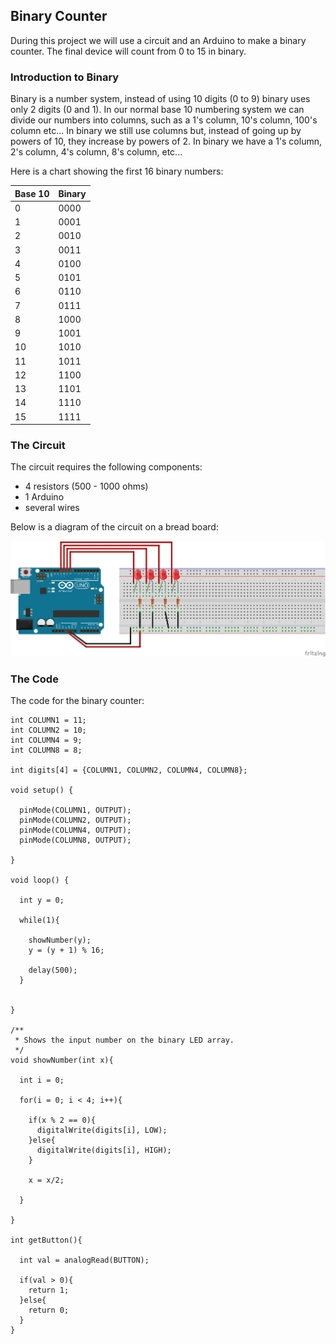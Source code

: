 ## Binary Counter

During this project we will use a circuit and an Arduino to make a binary counter. The final device will count from 0 to 15 in binary. 

### Introduction to Binary

Binary is a number system, instead of using 10 digits (0 to 9) binary uses only 2 digits (0 and 1). In our normal base 10 numbering system we can divide our numbers into columns, such as a 1's column, 10's column, 100's column etc... In binary we still use columns but, instead of going up by powers of 10, they increase by powers of 2. In binary we have a 1's column, 2's column, 4's column, 8's column, etc... 

Here is a chart showing the first 16 binary numbers: 

 | Base 10 | Binary |
 |----------|--------|
 | 0 | 0000 | 
 | 1 | 0001 |
 | 2 | 0010 | 
 | 3 | 0011 |
 | 4 | 0100 | 
 | 5 | 0101 | 
 | 6 | 0110 | 
 | 7 | 0111 | 
 | 8 | 1000 | 
 | 9 | 1001 | 
 | 10 | 1010 | 
 | 11 | 1011 | 
 | 12 | 1100 | 
 | 13 | 1101 |   
 | 14 | 1110 |  
 | 15 | 1111 |
 
### The Circuit

The circuit requires the following components: 

* 4 resistors (500 - 1000 ohms)
* 1 Arduino
* several wires

Below is a diagram of the circuit on a bread board:


<img src="./binary_counter_bb.png" />


### The Code

The code for the binary counter: 

```
int COLUMN1 = 11;
int COLUMN2 = 10; 
int COLUMN4 = 9; 
int COLUMN8 = 8; 

int digits[4] = {COLUMN1, COLUMN2, COLUMN4, COLUMN8};

void setup() {

  pinMode(COLUMN1, OUTPUT);
  pinMode(COLUMN2, OUTPUT);
  pinMode(COLUMN4, OUTPUT);
  pinMode(COLUMN8, OUTPUT);

}

void loop() {

  int y = 0; 

  while(1){

    showNumber(y);
    y = (y + 1) % 16; 
    
    delay(500); 
  }
  

}

/**
 * Shows the input number on the binary LED array.
 */
void showNumber(int x){

  int i = 0; 
  
  for(i = 0; i < 4; i++){

    if(x % 2 == 0){
      digitalWrite(digits[i], LOW);  
    }else{
      digitalWrite(digits[i], HIGH);
    }

    x = x/2; 
    
  }
  
}

int getButton(){

  int val = analogRead(BUTTON);

  if(val > 0){
    return 1;  
  }else{
    return 0; 
  }
}


```